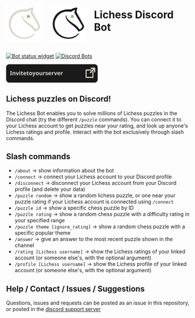 <div style="display: flex; height: 100px; gap: 20px; align-items: center">
<img src="media/logo-green-render.png#gh-dark-mode-only" style="height:100px">
<img src="media/logo-green-render-dark.png#gh-light-mode-only" style="height:100px">
<h1 style="height: 100%; justify-content: center">Lichess Discord Bot</h1>
</div>

<br>

[![Bot status widget](https://top.gg/api/widget/status/707287095911120968.svg)](https://top.gg/bot/707287095911120968)
[![Discord Bots](https://top.gg/api/widget/servers/707287095911120968.svg)](https://top.gg/bot/707287095911120968)

<a href="https://discord.com/api/oauth2/authorize?client_id=707287095911120968&permissions=309237696512&scope=bot%20applications.commands">
    <img src="media/invite.svg" style="width: 250px" alt="Invite to server button">
</a>

## Lichess puzzles on Discord!
The Lichess Bot enables you to solve millions of Lichess puzzles in the Discord chat (try the different `/puzzle` commands). You can connect it to your Lichess account to get puzzles near your rating, and look up anyone's Lichess ratings and profile. Interact with the bot exclusively through slash commands.

## Slash commands 
* `/about` → show information about the bot
* `/connect` → connect your Lichess account to your Discord profile
* `/disconnect` → disconnect your Lichess account from your Discord profile (and delete your data)
* `/puzzle random` → show a random lichess puzzle, or one near your puzzle rating if your Lichess account is connected using `/connect`
* `/puzzle id` → show a specific chess puzzle by ID
* `/puzzle rating` → show a random chess puzzle with a difficulty rating in your specified range
* `/puzzle theme [ignore_rating]` → show a random chess puzzle with a specific popular theme
* `/answer` → give an answer to the most recent puzzle shown in the channel
* `/rating [Lichess username]` → show the Lichess ratings of your linked account (or someone else's, with the optional argument)
* `/profile [Lichess username]` → show the Lichess profile of your linked account (or someone else's, with the optional argument)

## Help / Contact / Issues / Suggestions
Questions, issues and requests can be posted as an issue in this repository, or posted in the [discord support server](https://discord.gg/KdpvMD72CV)

